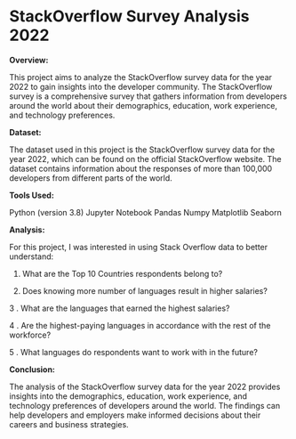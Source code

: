 # StackOverflow Survey Analysis 2022

**Overview:**

This project aims to analyze the StackOverflow survey data for the year 2022 to gain insights into the developer community. The StackOverflow survey is a comprehensive survey that gathers information from developers around the world about their demographics, education, work experience, and technology preferences.

**Dataset:**

The dataset used in this project is the StackOverflow survey data for the year 2022, which can be found on the official StackOverflow website. The dataset contains information about the responses of more than 100,000 developers from different parts of the world.

**Tools Used:**

Python (version 3.8)
Jupyter Notebook
Pandas
Numpy
Matplotlib
Seaborn

**Analysis:**

For this project, I was interested in using Stack Overflow data to better understand:

1. What are the Top 10 Countries respondents belong to?

2. Does knowing more number of languages result in higher salaries?

3 . What are the languages that earned the highest salaries?

4 . Are the highest-paying languages in accordance with the rest of the workforce?

5 . What languages do respondents want to work with in the future?

**Conclusion:**

The analysis of the StackOverflow survey data for the year 2022 provides insights into the demographics, education, work experience, and technology preferences of developers around the world. The findings can help developers and employers make informed decisions about their careers and business strategies.
